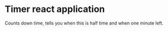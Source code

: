 # Timer react application

Counts down time, tells you when this is half time and when one minute left.

